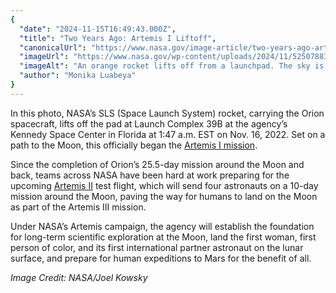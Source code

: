 ```yaml
---
{
  "date": "2024-11-15T16:49:43.000Z",
  "title": "Two Years Ago: Artemis I Liftoff",
  "canonicalUrl": "https://www.nasa.gov/image-article/two-years-ago-artemis-i-liftoff/",
  "imageUrl": "https://www.nasa.gov/wp-content/uploads/2024/11/52507883571-396b3c1c6c-o.jpg",
  "imageAlt": "An orange rocket lifts off from a launchpad. The sky is black, but the fire coming from the engines lights up the surrounding area, highlighting clouds of white vapor spreading across the ground.",
  "author": "Monika Luabeya"
}
---
```


In this photo, NASA’s SLS (Space Launch System) rocket, carrying the Orion spacecraft, lifts off the pad at Launch Complex 39B at the agency’s Kennedy Space Center in Florida at 1:47 a.m. EST on Nov. 16, 2022. Set on a path to the Moon, this officially began the [Artemis I mission](https://plus.nasa.gov/video/farther-faster/).

Since the completion of Orion’s 25.5-day mission around the Moon and back, teams across NASA have been hard at work preparing for the upcoming [Artemis II](https://www.nasa.gov/missions/artemis/nasas-first-flight-with-crew-important-step-on-long-term-return-to-the-moon-missions-to-mars/) test flight, which will send four astronauts on a 10-day mission around the Moon, paving the way for humans to land on the Moon as part of the Artemis III mission.

Under NASA’s Artemis campaign, the agency will establish the foundation for long-term scientific exploration at the Moon, land the first woman, first person of color, and its first international partner astronaut on the lunar surface, and prepare for human expeditions to Mars for the benefit of all.

_Image Credit: NASA/Joel Kowsky_
